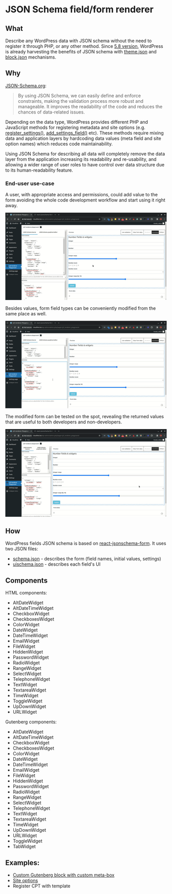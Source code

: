 # JSON Schema field/form renderer

## What
Describe any WordPress data with JSON schema without the need to register it through PHP, or any other method. Since [5.8 version](https://make.wordpress.org/core/2021/06/25/introducing-theme-json-in-wordpress-5-8/), WordPress is already harvesting the benefits of JSON schema with [theme.json](https://developer.wordpress.org/block-editor/how-to-guides/themes/global-settings-and-styles/) and [block.json](https://developer.wordpress.org/block-editor/getting-started/fundamentals/block-json/) mechanisms.

## Why

[JSON-Schema.org](https://json-schema.org/overview/what-is-jsonschema):
>By using JSON Schema, we can easily define and enforce constraints, making the validation process more robust and manageable. It improves the readability of the code and reduces the chances of data-related issues.

Depending on the data type, WordPress provides different PHP and JavaScript methods for registering metadata and site options (e.g. [register_settings()](https://developer.wordpress.org/reference/functions/register_setting/), [add_settings_field()](https://developer.wordpress.org/reference/functions/add_settings_field/) etc). These methods require mixing data and application layers by hardcoding data values (meta field and site option names) which reduces code maintainability.

Using JSON Schema for describing all data will completely remove the data layer from the application increasing its readability and re-usability, and allowing a wider range of user roles to have control over data structure due to its human-readability feature.

### End-user use-case

A user, with appropriate access and permissions, could add value to the form avoiding the whole code development workflow and start using it right away.

![edit-schema-json](./assets/edit-schema-json.gif)

Besides values, form field types can be conveniently modified from the same place as well.

![edit-uischema-json](./assets/edit-uischema-json.gif)

The modified form can be tested on the spot, revealing the returned values that are useful to both developers and non-developers.

![test-clear-form](./assets/test-clear-form.gif)

## How

WordPress fields JSON schema is based on [react-jsonschema-form](https://github.com/rjsf-team/react-jsonschema-form). It uses two JSON files:
- [schema.json](https://rjsf-team.github.io/react-jsonschema-form/docs/quickstart#form-schema) - describes the form (field names, initial values, settings)
- [uischema.json](https://rjsf-team.github.io/react-jsonschema-form/docs/quickstart#form-uischema) - describes each field's UI

## Components

HTML components:
- AltDateWidget
- AltDateTimeWidget
- CheckboxWidget
- CheckboxesWidget
- ColorWidget
- DateWidget
- DateTimeWidget
- EmailWidget
- FileWidget
- HiddenWidget
- PasswordWidget
- RadioWidget
- RangeWidget
- SelectWidget
- TelephoneWidget
- TextWidget
- TextareaWidget
- TimeWidget
- ToggleWidget
- UpDownWidget
- URLWidget

Gutenberg components:
- AltDateWidget
- AltDateTimeWidget
- CheckboxWidget
- CheckboxesWidget
- ColorWidget
- DateWidget
- DateTimeWidget
- EmailWidget
- FileWidget
- HiddenWidget
- PasswordWidget
- RadioWidget
- RangeWidget
- SelectWidget
- TelephoneWidget
- TextWidget
- TextareaWidget
- TimeWidget
- UpDownWidget
- URLWidget
- ToggleWidget
- TabWidget

## Examples:
- [Custom Gutenberg block with custom meta-box](custom-block-meta-box.md)
- [Site options](site-options.md)
- Register CPT with template
